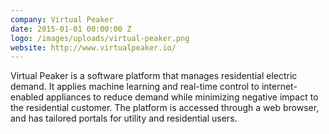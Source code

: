 ```yaml
---
company: Virtual Peaker
date: 2015-01-01 00:00:00 Z
logo: /images/uploads/virtual-peaker.png
website: http://www.virtualpeaker.io/
---
```

Virtual Peaker is a software platform that manages residential electric demand. It applies machine learning and real-time control to internet-enabled appliances to reduce demand while minimizing negative impact to the residential customer. The platform is accessed through a web browser, and has tailored portals for utility and residential users.